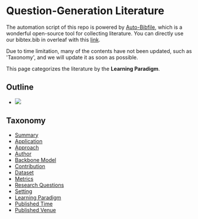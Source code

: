 # Question-Generation Literature 
The automation script of this repo is powered by [Auto-Bibfile](https://github.com/wutong8023/Auto-Bibfile.git), which is a wonderful open-source tool for collecting literature. You can directly use our bibtex.bib in overleaf with this [link](https://www.overleaf.com/read/rgscdxhxbwhp).

Due to time limitation, many of the contents have not been updated, such as 'Taxonomy', and we will update it as soon as possible.

This page categorizes the literature by the **Learning Paradigm**.

## Outline 
- [![](https://img.shields.io/badge/Hyperlink-green)](https://github.com/bisheng/QG/blob/master/QG/supervision/README.md#hyperlink)
## Taxonomy 
- [Summary](https://github.com/bisheng/QG/blob/master/QG/./)
- [Application](https://github.com/bisheng/QG/blob/master/QG/application)
- [Approach](https://github.com/bisheng/QG/blob/master/QG/approach)
- [Author](https://github.com/bisheng/QG/blob/master/QG/author)
- [Backbone Model](https://github.com/bisheng/QG/blob/master/QG/backbone_model)
- [Contribution](https://github.com/bisheng/QG/blob/master/QG/contribution)
- [Dataset](https://github.com/bisheng/QG/blob/master/QG/dataset)
- [Metrics](https://github.com/bisheng/QG/blob/master/QG/metrics)
- [Research Questions](https://github.com/bisheng/QG/blob/master/QG/research_question)
- [Setting](https://github.com/bisheng/QG/blob/master/QG/setting)
- [Learning Paradigm](https://github.com/bisheng/QG/blob/master/QG/supervision)
- [Published Time](https://github.com/bisheng/QG/blob/master/QG/time)
- [Published Venue](https://github.com/bisheng/QG/blob/master/QG/venue)
